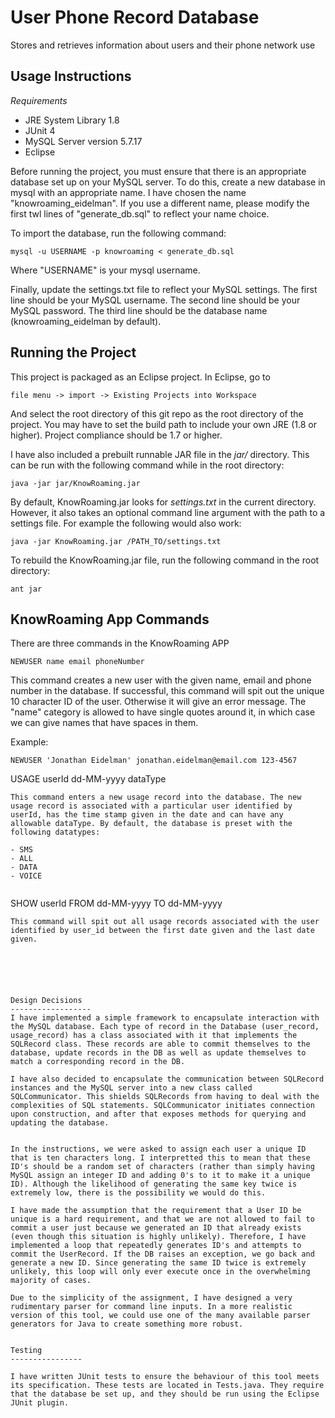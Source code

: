 
User Phone Record Database
==========================

Stores and retrieves information about users and their phone network use




Usage Instructions
------------------
*Requirements* 
- JRE System Library 1.8
- JUnit 4
- MySQL Server version 5.7.17
- Eclipse

Before running the project, you must ensure that there is an appropriate database set up on your MySQL server. To do this, create a new database in mysql with an appropriate name. I have chosen the name "knowroaming_eidelman". If you use a different name, please modify the first twl lines of "generate_db.sql" to reflect your name choice.

To import the database, run the following command:
```
mysql -u USERNAME -p knowroaming < generate_db.sql
```

Where "USERNAME" is your mysql username.

Finally, update the settings.txt file to reflect your MySQL settings.  The first line should be your MySQL username. The second line should be your MySQL password. The third line should be the database name (knowroaming_eidelman by default).



Running the Project
----------------------

This project is packaged as an Eclipse project. In Eclipse, go to
```
file menu -> import -> Existing Projects into Workspace
```

And select the root directory of this git repo as the root directory of the project. You may have to set the build path to include your own JRE (1.8 or higher). Project compliance should be 1.7 or higher. 

I have also included a prebuilt runnable JAR file in the *jar/* directory. This can be run with the following command while in the root directory:
```
java -jar jar/KnowRoaming.jar
```

By default, KnowRoaming.jar looks for *settings.txt* in the current directory. However, it also takes an optional command line argument with the path to a settings file. For example the following would also work:

```
java -jar KnowRoaming.jar /PATH_TO/settings.txt
```

To rebuild the KnowRoaming.jar file, run the following command in the root directory:
````
ant jar
````




KnowRoaming App Commands
-------------------------
There are three commands in the KnowRoaming APP
```
NEWUSER name email phoneNumber
```
This command creates a new user with the given name, email and phone number in the database. If successful, this command will spit out the unique 10 character ID of the user. Otherwise it will give an error message. The "name" category is allowed to have single quotes around it, in which case we can give names that have spaces in them. 

Example:

```
NEWUSER 'Jonathan Eidelman' jonathan.eidelman@email.com 123-4567

```
USAGE userId dd-MM-yyyy dataType
```
This command enters a new usage record into the database. The new usage record is associated with a particular user identified by userId, has the time stamp given in the date and can have any allowable dataType. By default, the database is preset with the following datatypes:

- SMS
- ALL
- DATA
- VOICE


```
SHOW userId FROM dd-MM-yyyy TO dd-MM-yyyy
```
This command will spit out all usage records associated with the user identified by user_id between the first date given and the last date given. 






Design Decisions
------------------
I have implemented a simple framework to encapsulate interaction with the MySQL database. Each type of record in the Database (user_record, usage_record) has a class associated with it that implements the SQLRecord class. These records are able to commit themselves to the database, update records in the DB as well as update themselves to match a corresponding record in the DB.

I have also decided to encapsulate the communication between SQLRecord instances and the MySQL server into a new class called SQLCommunicator. This shields SQLRecords from having to deal with the complexities of SQL statements. SQLCommunicator initiates connection upon construction, and after that exposes methods for querying and updating the database. 


In the instructions, we were asked to assign each user a unique ID that is ten characters long. I interpretted this to mean that these ID's should be a random set of characters (rather than simply having MySQL assign an integer ID and adding 0's to it to make it a unique ID). Although the likelihood of generating the same key twice is extremely low, there is the possibility we would do this. 
 
I have made the assumption that the requirement that a User ID be unique is a hard requirement, and that we are not allowed to fail to commit a user just because we generated an ID that already exists (even though this situation is highly unlikely). Therefore, I have implemented a loop that repeatedly generates ID's and attempts to commit the UserRecord. If the DB raises an exception, we go back and generate a new ID. Since generating the same ID twice is extremely unlikely, this loop will only ever execute once in the overwhelming majority of cases.

Due to the simplicity of the assignment, I have designed a very rudimentary parser for command line inputs. In a more realistic version of this tool, we could use one of the many available parser generators for Java to create something more robust.


Testing
----------------

I have written JUnit tests to ensure the behaviour of this tool meets its specification. These tests are located in Tests.java. They require that the database be set up, and they should be run using the Eclipse JUnit plugin.